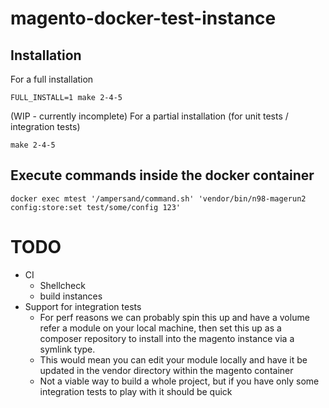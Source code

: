# magento-docker-test-instance

## Installation

For a full installation
```
FULL_INSTALL=1 make 2-4-5
```

(WIP - currently incomplete) For a partial installation (for unit tests / integration tests)
```
make 2-4-5
```

## Execute commands inside the docker container

```
docker exec mtest '/ampersand/command.sh' 'vendor/bin/n98-magerun2 config:store:set test/some/config 123'
```

# TODO
- CI 
  - Shellcheck
  - build instances
- Support for integration tests
  - For perf reasons we can probably spin this up and have a volume refer a module on your local machine, then set this up as a composer repository to install into the magento instance via a symlink type.
  - This would mean you can edit your module locally and have it be updated in the vendor directory within the magento container
  - Not a viable way to build a whole project, but if you have only some integration tests to play with it should be quick
